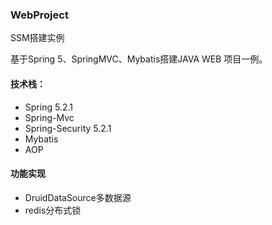 ### WebProject
SSM搭建实例

基于Spring 5、SpringMVC、Mybatis搭建JAVA WEB 项目一例。

#### 技术栈：
- Spring 5.2.1
- Spring-Mvc
- Spring-Security 5.2.1
- Mybatis
- AOP


#### 功能实现
- DruidDataSource多数据源
- redis分布式锁